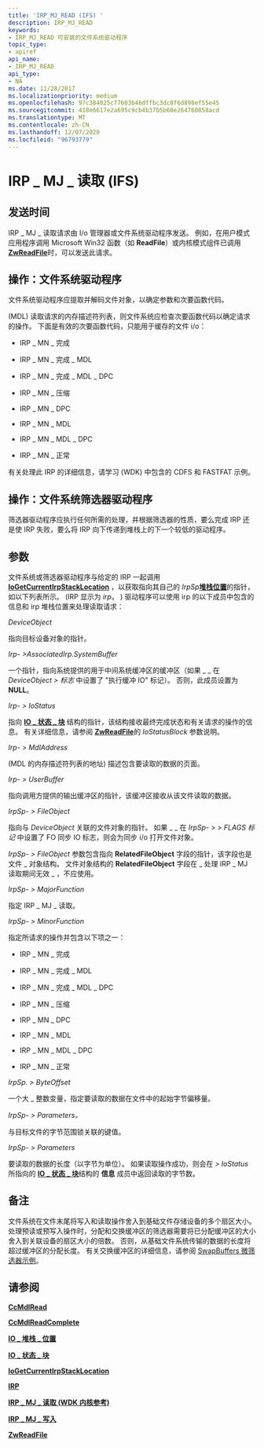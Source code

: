 ```yaml
---
title: 'IRP_MJ_READ (IFS) '
description: IRP_MJ_READ
keywords:
- IRP_MJ_READ 可安装的文件系统驱动程序
topic_type:
- apiref
api_name:
- IRP_MJ_READ
api_type:
- NA
ms.date: 11/28/2017
ms.localizationpriority: medium
ms.openlocfilehash: 97c384025c77603b46dffbc3dc8f6d898ef55e45
ms.sourcegitcommit: 418e6617e2a695c9cb4b37b5b60e264760858acd
ms.translationtype: MT
ms.contentlocale: zh-CN
ms.lasthandoff: 12/07/2020
ms.locfileid: "96793779"
---
```

# <a name="irp_mj_read-ifs"></a>IRP \_ MJ \_ 读取 (IFS) 


## <a name="when-sent"></a>发送时间


IRP \_ MJ \_ 读取请求由 I/o 管理器或文件系统驱动程序发送。 例如，在用户模式应用程序调用 Microsoft Win32 函数（如 **ReadFile**）或内核模式组件已调用 [**ZwReadFile**](/windows-hardware/drivers/ddi/ntifs/nf-ntifs-ntreadfile)时，可以发送此请求。

## <a name="operation-file-system-drivers"></a>操作：文件系统驱动程序


文件系统驱动程序应提取并解码文件对象，以确定参数和次要函数代码。

 (MDL) 读取请求的内存描述符列表，则文件系统应检查次要函数代码以确定请求的操作。 下面是有效的次要函数代码，只能用于缓存的文件 i/o：

- IRP \_ MN \_ 完成

- IRP \_ MN \_ 完成 \_ MDL

- IRP \_ MN \_ 完成 \_ MDL \_ DPC

- IRP \_ MN \_ 压缩

- IRP \_ MN \_ DPC

- IRP \_ MN \_ MDL

- IRP \_ MN \_ MDL \_ DPC

- IRP \_ MN \_ 正常

有关处理此 IRP 的详细信息，请学习 (WDK) 中包含的 CDFS 和 FASTFAT 示例。

## <a name="operation-file-system-filter-drivers"></a>操作：文件系统筛选器驱动程序


筛选器驱动程序应执行任何所需的处理，并根据筛选器的性质，要么完成 IRP 还是使 IRP 失败，要么将 IRP 向下传递到堆栈上的下一个较低的驱动程序。

## <a name="parameters"></a>参数


文件系统或筛选器驱动程序与给定的 IRP 一起调用 [**IoGetCurrentIrpStackLocation**](/windows-hardware/drivers/ddi/wdm/nf-wdm-iogetcurrentirpstacklocation) ，以获取指向其自己的 *IrpSp*[**堆栈位置**](/windows-hardware/drivers/ddi/wdm/ns-wdm-_io_stack_location)的指针，如以下列表所示。  (IRP 显示为 *irp*。 ) 驱动程序可以使用 irp 的以下成员中包含的信息和 irp 堆栈位置来处理读取请求：

<a href="" id="deviceobject"></a>*DeviceObject*  

指向目标设备对象的指针。

<a href="" id="irp--associatedirp-systembuffer"></a>*Irp- &gt;AssociatedIrp.SystemBuffer*  

一个指针，指向系统提供的用于中间系统缓冲区的缓冲区（如果 \_ \_ 在 *DeviceObject &gt; 标志* 中设置了 "执行缓冲 IO" 标记）。 否则，此成员设置为 **NULL**。

<a href="" id="irp--iostatus"></a>*Irp- &gt; IoStatus*  

指向 [**IO \_ 状态 \_ 块**](/windows-hardware/drivers/ddi/wdm/ns-wdm-_io_status_block) 结构的指针，该结构接收最终完成状态和有关请求的操作的信息。 有关详细信息，请参阅 [**ZwReadFile**](/windows-hardware/drivers/ddi/ntifs/nf-ntifs-ntreadfile)的 *IoStatusBlock* 参数说明。

<a href="" id="irp--mdladdress"></a>*Irp- &gt; MdlAddress*  

 (MDL 的内存描述符列表的地址) 描述包含要读取的数据的页面。

<a href="" id="irp--userbuffer"></a>*Irp- &gt; UserBuffer*  

指向调用方提供的输出缓冲区的指针，该缓冲区接收从该文件读取的数据。

<a href="" id="irpsp--fileobject"></a>*IrpSp- &gt; FileObject*  

指向与 *DeviceObject* 关联的文件对象的指针。 如果 \_ \_ 在 *IrpSp- &gt; &gt; FLAGS 标记* 中设置了 FO 同步 IO 标志，则会为同步 i/o 打开文件对象。

*IrpSp- &gt; FileObject* 参数包含指向 **RelatedFileObject** 字段的指针，该字段也是文件 \_ 对象结构。 文件对象结构的 **RelatedFileObject** 字段在 \_ 处理 IRP \_ MJ 读取期间无效 \_ ，不应使用。

<a href="" id="irpsp--majorfunction"></a>*IrpSp- &gt; MajorFunction*  

指定 IRP \_ MJ \_ 读取。

<a href="" id="irpsp--minorfunction"></a>*IrpSp- &gt; MinorFunction*  

指定所请求的操作并包含以下项之一：

- IRP \_ MN \_ 完成

- IRP \_ MN \_ 完成 \_ MDL

- IRP \_ MN \_ 完成 \_ MDL \_ DPC

- IRP \_ MN \_ 压缩

- IRP \_ MN \_ DPC

- IRP \_ MN \_ MDL

- IRP \_ MN \_ MDL \_ DPC

- IRP \_ MN \_ 正常

<a href="" id="irpsp--parameters-read-byteoffset"></a>*IrpSp. &gt; ByteOffset*

一个大 \_ 整数变量，指定要读取的数据在文件中的起始字节偏移量。

<a href="" id="irpsp--parameters-read-key"></a>*IrpSp- &gt; Parameters。*

与目标文件的字节范围锁关联的键值。

<a href="" id="irpsp--parameters-read-length"></a>*IrpSp- &gt; Parameters*

要读取的数据的长度（以字节为单位）。 如果读取操作成功，则会在 *&gt; IoStatus* 所指向的 [**IO \_ 状态 \_ 块**](/windows-hardware/drivers/ddi/wdm/ns-wdm-_io_status_block)结构的 **信息** 成员中返回读取的字节数。

<a name="remarks"></a>备注
-------

文件系统在文件末尾将写入和读取操作舍入到基础文件存储设备的多个扇区大小。 处理预读或预写入操作时，分配和交换缓冲区的筛选器需要将已分配缓冲区的大小舍入到关联设备的扇区大小的倍数。 否则，从基础文件系统传输的数据的长度将超过缓冲区的分配长度。 有关交换缓冲区的详细信息，请参阅 [SwapBuffers 微筛选器示例](/samples/browse/)。

## <a name="see-also"></a>请参阅


[**CcMdlRead**](/previous-versions/ff539159(v=vs.85))

[**CcMdlReadComplete**](/windows-hardware/drivers/ddi/ntifs/nf-ntifs-ccmdlreadcomplete)

[**IO \_ 堆栈 \_ 位置**](/windows-hardware/drivers/ddi/wdm/ns-wdm-_io_stack_location)

[**IO \_ 状态 \_ 块**](/windows-hardware/drivers/ddi/wdm/ns-wdm-_io_status_block)

[**IoGetCurrentIrpStackLocation**](/windows-hardware/drivers/ddi/wdm/nf-wdm-iogetcurrentirpstacklocation)

[**IRP**](/windows-hardware/drivers/ddi/wdm/ns-wdm-_irp)

[**IRP \_ MJ \_ 读取 (WDK 内核参考)**](../kernel/irp-mj-read.md)

[**IRP \_ MJ \_ 写入**](irp-mj-write.md)

[**ZwReadFile**](/windows-hardware/drivers/ddi/ntifs/nf-ntifs-ntreadfile)

